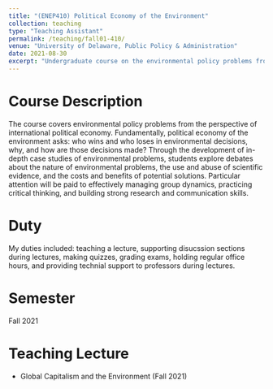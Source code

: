```yaml
---
title: "(ENEP410) Political Economy of the Environment"
collection: teaching
type: "Teaching Assistant"
permalink: /teaching/fall01-410/
venue: "University of Delaware, Public Policy & Administration"
date: 2021-08-30
excerpt: "Undergraduate course on the environmental policy problems from the perspective of international political economy."
---
```




Course Description
======
The course covers environmental policy problems from the perspective of international political economy. Fundamentally, political economy of the environment asks: who wins and who loses in environmental decisions, why, and how are those decisions made? Through the development of in-depth case studies of environmental problems, students explore debates about the nature of environmental problems, the use and abuse of scientific evidence, and the costs and benefits of potential solutions. Particular attention will be paid to effectively managing group dynamics, practicing critical thinking, and building strong research and communication skills.



Duty
======
My duties included: teaching a lecture, supporting disucssion sections during lectures, making quizzes, grading exams, holding regular office hours, and providing technial support to professors during lectures.


Semester
======
Fall 2021


Teaching Lecture
======
- Global Capitalism and the Environment (Fall 2021)


